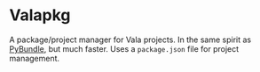 # Valapkg
A package/project manager for Vala projects. In the same spirit as [PyBundle](https://github.com/aleksrutins/pybundle), but much faster. Uses a `package.json` file for project management.
